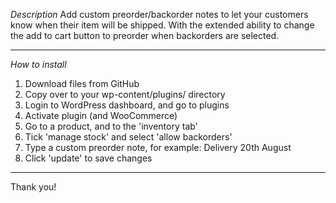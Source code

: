 _Description_
Add custom preorder/backorder notes to let your customers know when their item will be shipped. With the extended ability to change the add to cart button to preorder when backorders are selected.
___
_How to install_
1. Download files from GitHub
2. Copy over to your wp-content/plugins/ directory
3. Login to WordPress dashboard, and go to plugins
4. Activate plugin (and WooCommerce)
5. Go to a product, and to the 'inventory tab'
6. Tick 'manage stock' and select 'allow backorders'
7. Type a custom preorder note, for example: Delivery 20th August
8. Click 'update' to save changes
___
Thank you!
